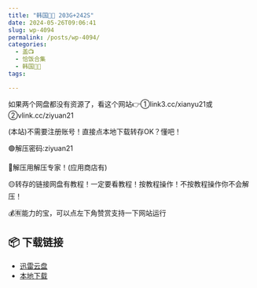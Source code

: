 ```yaml
---
title: "韩国🐷🐱 203G+242S"
date: 2024-05-26T09:06:41
slug: wp-4094
permalink: /posts/wp-4094/
categories:
  - 盖📺
  - 恰饭合集
  - 韩国🐷🐱
tags:

---
```


如果两个网盘都没有资源了，看这个网站👉①link3.cc/xianyu21或②vlink.cc/ziyuan21

(本站)不需要注册账号！直接点本地下载转存OK？懂吧！

🟢解压密码:ziyuan21

🔵解压用解压专家！(应用商店有)

🟡转存的链接网盘有教程！一定要看教程！按教程操作！不按教程操作你不会解压！

💰🈶能力的宝，可以点左下角赞赏支持一下网站运行

## 📦 下载链接
- [迅雷云盘](https://blziyuan21.com/pay-download/4094?key=c16197a937&down_id=0)
- [本地下载](https://blziyuan21.com/pay-download/4094?key=c16197a937&down_id=1)


